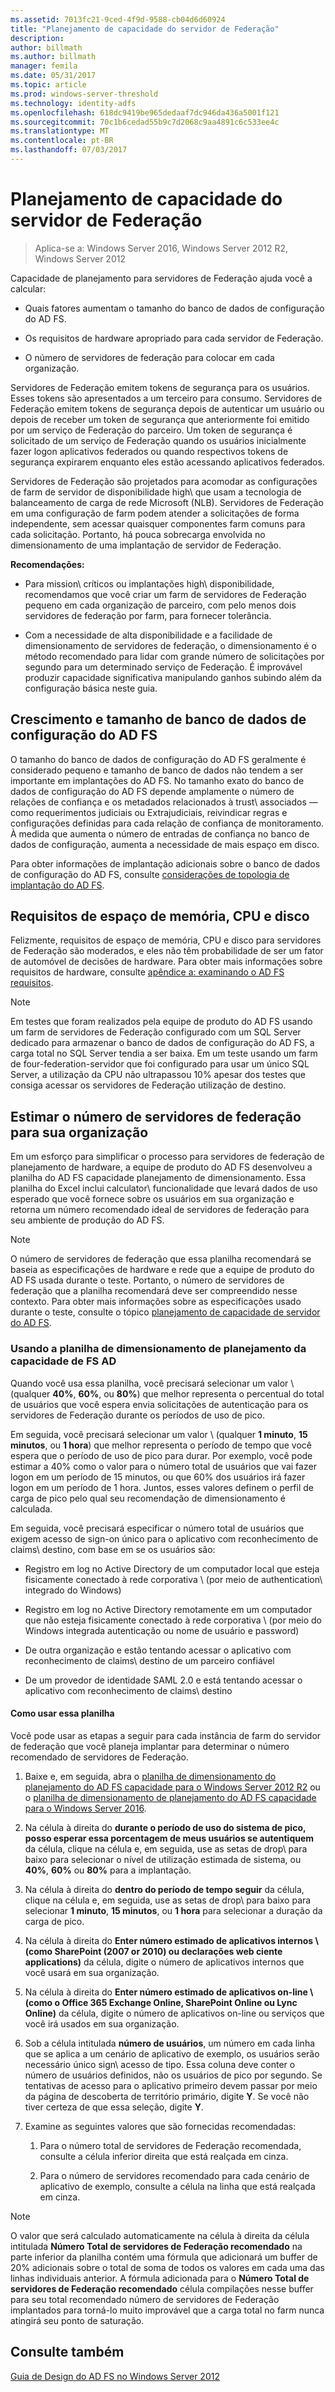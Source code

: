 ```yaml
---
ms.assetid: 7013fc21-9ced-4f9d-9588-cb04d6d60924
title: "Planejamento de capacidade do servidor de Federação"
description: 
author: billmath
ms.author: billmath
manager: femila
ms.date: 05/31/2017
ms.topic: article
ms.prod: windows-server-threshold
ms.technology: identity-adfs
ms.openlocfilehash: 618dc9419be965dedaaf7dc946da436a5001f121
ms.sourcegitcommit: 70c1b6cedad55b9c7d2068c9aa4891c6c533ee4c
ms.translationtype: MT
ms.contentlocale: pt-BR
ms.lasthandoff: 07/03/2017
---
```

# <a name="planning-for-federation-server-capacity"></a>Planejamento de capacidade do servidor de Federação

>Aplica-se a: Windows Server 2016, Windows Server 2012 R2, Windows Server 2012

Capacidade de planejamento para servidores de Federação ajuda você a calcular:  
  
-   Quais fatores aumentam o tamanho do banco de dados de configuração do AD FS.  
  
-   Os requisitos de hardware apropriado para cada servidor de Federação.  
  
-   O número de servidores de federação para colocar em cada organização.  
  
Servidores de Federação emitem tokens de segurança para os usuários. Esses tokens são apresentados a um terceiro para consumo. Servidores de Federação emitem tokens de segurança depois de autenticar um usuário ou depois de receber um token de segurança que anteriormente foi emitido por um serviço de Federação do parceiro. Um token de segurança é solicitado de um serviço de Federação quando os usuários inicialmente fazer logon aplicativos federados ou quando respectivos tokens de segurança expirarem enquanto eles estão acessando aplicativos federados.  
  
Servidores de Federação são projetados para acomodar as configurações de farm de servidor de disponibilidade high\ que usam a tecnologia de balanceamento de carga de rede Microsoft \(NLB\). Servidores de Federação em uma configuração de farm podem atender a solicitações de forma independente, sem acessar quaisquer componentes farm comuns para cada solicitação. Portanto, há pouca sobrecarga envolvida no dimensionamento de uma implantação de servidor de Federação.  
  
**Recomendações:**  
  
-   Para mission\ críticos ou implantações high\ disponibilidade, recomendamos que você criar um farm de servidores de Federação pequeno em cada organização de parceiro, com pelo menos dois servidores de federação por farm, para fornecer tolerância.  
  
-   Com a necessidade de alta disponibilidade e a facilidade de dimensionamento de servidores de federação, o dimensionamento é o método recomendado para lidar com grande número de solicitações por segundo para um determinado serviço de Federação. É improvável produzir capacidade significativa manipulando ganhos subindo além da configuração básica neste guia.  
  
## <a name="ad-fs-configuration-database-size-and-growth"></a>Crescimento e tamanho de banco de dados de configuração do AD FS  
O tamanho do banco de dados de configuração do AD FS geralmente é considerado pequeno e tamanho de banco de dados não tendem a ser importante em implantações do AD FS.  No tamanho exato do banco de dados de configuração do AD FS depende amplamente o número de relações de confiança e os metadados relacionados à trust\ associados — como requerimentos judiciais ou Extrajudiciais, reivindicar regras e configurações definidas para cada relação de confiança de monitoramento. À medida que aumenta o número de entradas de confiança no banco de dados de configuração, aumenta a necessidade de mais espaço em disco.  
  
Para obter informações de implantação adicionais sobre o banco de dados de configuração do AD FS, consulte [considerações de topologia de implantação do AD FS](AD-FS-Deployment-Topology-Considerations.md).  
  
## <a name="memory-cpu-and-disk-space-requirements"></a>Requisitos de espaço de memória, CPU e disco  
Felizmente, requisitos de espaço de memória, CPU e disco para servidores de Federação são moderados, e eles não têm probabilidade de ser um fator de automóvel de decisões de hardware. Para obter mais informações sobre requisitos de hardware, consulte [apêndice a: examinando o AD FS requisitos](Appendix-A--Reviewing-AD-FS-Requirements.md).  
  
> [!NOTE]  
> Em testes que foram realizados pela equipe de produto do AD FS usando um farm de servidores de Federação configurado com um SQL Server dedicado para armazenar o banco de dados de configuração do AD FS, a carga total no SQL Server tendia a ser baixa. Em um teste usando um farm de four\-federation\-servidor que foi configurado para usar um único SQL Server, a utilização da CPU não ultrapassou 10% apesar dos testes que consiga acessar os servidores de Federação utilização de destino.  
  
## <a name="bk_estimatefs"></a>Estimar o número de servidores de federação para sua organização  
Em um esforço para simplificar o processo para servidores de federação de planejamento de hardware, a equipe de produto do AD FS desenvolveu a planilha do AD FS capacidade planejamento de dimensionamento. Essa planilha do Excel inclui calculator\ funcionalidade que levará dados de uso esperado que você fornece sobre os usuários em sua organização e retorna um número recomendado ideal de servidores de federação para seu ambiente de produção do AD FS.  
  
> [!NOTE]  
> O número de servidores de federação que essa planilha recomendará se baseia as especificações de hardware e rede que a equipe de produto do AD FS usada durante o teste. Portanto, o número de servidores de federação que a planilha recomendará deve ser compreendido nesse contexto.  Para obter mais informações sobre as especificações usado durante o teste, consulte o tópico [planejamento de capacidade de servidor do AD FS](Planning-for-AD-FS-Server-Capacity.md).  
  
### <a name="using-the-ad-fs-capacity-planning-sizing-spreadsheet"></a>Usando a planilha de dimensionamento de planejamento da capacidade de FS AD  
Quando você usa essa planilha, você precisará selecionar um valor \ (qualquer **40%**, **60%**, ou **80%**\) que melhor representa o percentual do total de usuários que você espera envia solicitações de autenticação para os servidores de Federação durante os períodos de uso de pico.  
  
Em seguida, você precisará selecionar um valor \ (qualquer **1 minuto**, **15 minutos**, ou **1 hora**\) que melhor representa o período de tempo que você espera que o período de uso de pico para durar. Por exemplo, você pode estimar a 40% como o valor para o número total de usuários que vai fazer logon em um período de 15 minutos, ou que 60% dos usuários irá fazer logon em um período de 1 hora. Juntos, esses valores definem o perfil de carga de pico pelo qual seu recomendação de dimensionamento é calculada.  
  
Em seguida, você precisará especificar o número total de usuários que exigem acesso de sign\-on único para o aplicativo com reconhecimento de claims\ destino, com base em se os usuários são:  
  
-   Registro em log no Active Directory de um computador local que esteja fisicamente conectado à rede corporativa \ (por meio de authentication\ integrado do Windows)  
  
-   Registro em log no Active Directory remotamente em um computador que não esteja fisicamente conectado à rede corporativa \ (por meio do Windows integrada autenticação ou nome de usuário e password\)  
  
-   De outra organização e estão tentando acessar o aplicativo com reconhecimento de claims\ destino de um parceiro confiável  
  
-   De um provedor de identidade SAML 2.0 e está tentando acessar o aplicativo com reconhecimento de claims\ destino  
  
#### <a name="how-to-use-this-spreadsheet"></a>Como usar essa planilha  
Você pode usar as etapas a seguir para cada instância de farm do servidor de federação que você planeja implantar para determinar o número recomendado de servidores de Federação.  
  
1.  Baixe e, em seguida, abra o [planilha de dimensionamento do planejamento do AD FS capacidade para o Windows Server 2012 R2](https://adfsdocs.blob.core.windows.net/adfs/ADFSCapacityPlanning.xlsx) ou o [planilha de dimensionamento de planejamento do AD FS capacidade para o Windows Server 2016](https://adfsdocs.blob.core.windows.net/adfs/ADFSCapacity2016.xlsx).
  
2.  Na célula à direita do **durante o período de uso do sistema de pico, posso esperar essa porcentagem de meus usuários se autentiquem** da célula, clique na célula e, em seguida, use as setas de drop\ para baixo para selecionar o nível de utilização estimada de sistema, ou **40%**, **60%** ou **80%** para a implantação.  
  
3.  Na célula à direita do **dentro do período de tempo seguir** da célula, clique na célula e, em seguida, use as setas de drop\ para baixo para selecionar **1 minuto**, **15 minutos**, ou **1 hora** para selecionar a duração da carga de pico.  
  
4.  Na célula à direita do **Enter número estimado de aplicativos internos \ (como SharePoint \(2007 or 2010\) ou declarações web ciente applications\)** da célula, digite o número de aplicativos internos que você usará em sua organização.  
  
5.  Na célula à direita do **Enter número estimado de aplicativos on-line \ (como o Office 365 Exchange Online, SharePoint Online ou Lync Online\)** da célula, digite o número de aplicativos on-line ou serviços que você irá usados em sua organização.  
  
6.  Sob a célula intitulada **número de usuários**, um número em cada linha que se aplica a um cenário de aplicativo de exemplo, os usuários serão necessário único sign\ acesso de tipo. Essa coluna deve conter o número de usuários definidos, não os usuários de pico por segundo. Se tentativas de acesso para o aplicativo primeiro devem passar por meio da página de descoberta de território primário, digite **Y**. Se você não tiver certeza de que essa seleção, digite **Y**.  
  
7.  Examine as seguintes valores que são fornecidas recomendadas:  
  
    1.  Para o número total de servidores de Federação recomendada, consulte a célula inferior direita que está realçada em cinza.  
  
    2.  Para o número de servidores recomendado para cada cenário de aplicativo de exemplo, consulte a célula na linha que está realçada em cinza.  
  
> [!NOTE]  
> O valor que será calculado automaticamente na célula à direita da célula intitulada **Número Total de servidores de Federação recomendado** na parte inferior da planilha contém uma fórmula que adicionará um buffer de 20% adicionais sobre o total de soma de todos os valores em cada uma das linhas individuais anterior. A fórmula adicionada para o **Número Total de servidores de Federação recomendado** célula compilações nesse buffer para seu total recomendado número de servidores de Federação implantados para torná-lo muito improvável que a carga total no farm nunca atingirá seu ponto de saturação.  
  
## <a name="see-also"></a>Consulte também
[Guia de Design do AD FS no Windows Server 2012](AD-FS-Design-Guide-in-Windows-Server-2012.md)
